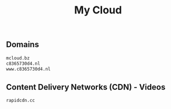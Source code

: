 


<h1 align="center">My Cloud</h1>  

<br>

## Domains


```html
mcloud.bz
c8365730d4.nl
www.c8365730d4.nl
```  


## Content Delivery Networks (CDN) - Videos


```html
rapidcdn.cc
```  

